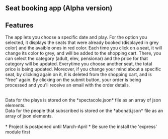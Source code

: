 ## Seat booking app (Alpha version)

## Features

The app lets you choose a specific date and play. For the option you selected, it displays the seats that were already booked (displayed in grey color) and the avaible ones in red color. Each time you click on a seat, it will change its color to grey, and will be added to the shopping cart. There, you can select the category (adult, elev, pensionar) and the price for that category will be updated. Everytime you choose another seat, the total price is being updated. Moreover, if you change your mind about a specific seat, by clicking again on it, it is deleted from the shopping cart, and is "free" again. By clicking on the submit button, your order is being processed and you'll receive an email with the order details.

<br>
Data for the plays is stored on the *spectacole.json* file as an array of json elements.
<br>
Data for the people that subscribed is stored on the *abonati.json* file as an array of json elements.
<br>
<br>
* Project is postponed until March-April
* Be sure the install the 'express' module first
